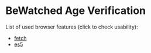 # BeWatched Age Verification

List of used browser features (click to check usability):

- [fetch](https://caniuse.com/fetch)
- [es5](https://caniuse.com/es5)
